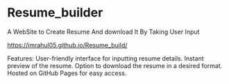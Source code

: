 # Resume_builder
A WebSite to Create Resume And download It By Taking User Input

 https://imrahul05.github.io/Resume_build/

Features:
User-friendly interface for inputting resume details.
Instant preview of the resume.
Option to download the resume in a desired format.
Hosted on GitHub Pages for easy access.


